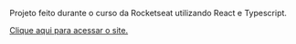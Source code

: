 Projeto feito durante o curso da Rocketseat utilizando React e Typescript.

<a href="https://giovanninoda.github.io/projeto-jogo-advinhacao/" target="_blank">Clique aqui para acessar o site.</a>
